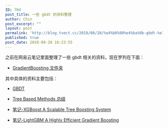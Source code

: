 ```yaml
---
ID: 704
post_title: 一些 gbdt 的资料整理
author: Chin
post_excerpt: ""
layout: post
permalink: 'http://blog.tvect.cc/2018/08/28/%e4%b8%80%e4%ba%9b-gbdt-%e7%9a%84%e8%b5%84%e6%96%99%e6%95%b4%e7%90%86/'
published: true
post_date: 2018-08-28 16:23:55
---
```

之前在网易云笔记里面整理了一些 gbdt 相关的资料，现在罗列在下面：

<!--more-->

<ul>
<li><a href="http://note.youdao.com/noteshare?id=f0f3fe1b52277fc061b8fa1a009a2f44">GradientBoosting 文件夹</a></li>
</ul>

其中具体的资料主要包括：

<ul>
<li><p><a href="http://note.youdao.com/noteshare?id=30c6f49530b96f065312224e071e9cab&amp;sub=F0C9B7400F34417EAE0789594DF8C6F5">GBDT</a></p></li>
<li><p><a href="http://note.youdao.com/noteshare?id=ea81e58f21eace40c26edac72e3107b4&amp;sub=7744466EAF754AF498291BB328578E15">Tree Based Methods 总结</a></p></li>
<li><p><a href="http://note.youdao.com/noteshare?id=e08d817ffc9c77c52be776a413fc641d&amp;sub=C35545F459634CFFA9CE7D227BF9FFD0">笔记-XGBoost A Scalable Tree Boosting System</a></p></li>
<li><p><a href="http://note.youdao.com/noteshare?id=006c3401a9cc3ddb40ef32a6a26cc691&amp;sub=048EFEC899DA44C892537E4D729A1397">笔记-LightGBM A Highly Efficient Gradient Boosting</a></p></li>
</ul>